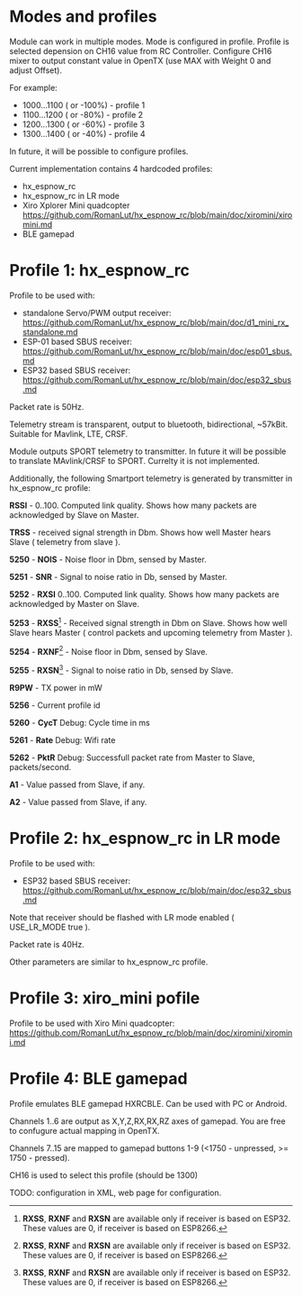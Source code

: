 # Modes and profiles 

Module can work in multiple modes. Mode is configured in profile. Profile is selected depension on CH16 value from RC Controller. Configure CH16 mixer to output constant value in OpenTX (use MAX with Weight 0 and adjust Offset).

For example:

- 1000...1100 ( or -100%) - profile 1
- 1100...1200 ( or -80%) - profile 2
- 1200...1300 ( or -60%) - profile 3
- 1300...1400 ( or -40%) - profile 4

In future, it will be possible to configure profiles.

Current implementation contains 4 hardcoded profiles:

- hx_espnow_rc
- hx_espnow_rc in LR mode
- Xiro Xplorer Mini quadcopter  https://github.com/RomanLut/hx_espnow_rc/blob/main/doc/xiromini/xiromini.md
- BLE gamepad

# Profile 1: hx_espnow_rc 

Profile to be used with:
- standalone Servo/PWM output receiver: https://github.com/RomanLut/hx_espnow_rc/blob/main/doc/d1_mini_rx_standalone.md
- ESP-01 based SBUS receiver: https://github.com/RomanLut/hx_espnow_rc/blob/main/doc/esp01_sbus.md
- ESP32 based SBUS receiver: https://github.com/RomanLut/hx_espnow_rc/blob/main/doc/esp32_sbus.md

Packet rate is 50Hz. 

Telemetry stream is transparent, output to bluetooth, bidirectional, ~57kBit. Suitable for Mavlink, LTE, CRSF.

Module outputs SPORT telemetry to transmitter. In future it will be possible to translate MAvlink/CRSF to SPORT. Currelty it is not implemented.

Additionally, the following Smartport telemetry is generated by transmitter in hx_espnow_rc profile:

**RSSI** - 0..100. Computed link quality. Shows how many packets are acknowledged by Slave on Master. 

**TRSS** - received signal strength in Dbm. Shows how well Master hears Slave ( telemetry from slave ).

**5250** - **NOIS** - Noise floor in Dbm, sensed by Master.

**5251** - **SNR** - Signal to noise ratio in Db, sensed by Master.

**5252** - **RXSI** 0..100. Computed link quality. Shows how many packets are acknowledged by Master on Slave.

**5253** - **RXSS**[^note1] - Received signal strength in Dbm on Slave. Shows how well Slave hears Master ( control packets and upcoming telemetry from Master ).

**5254** - **RXNF**[^note1] - Noise floor in Dbm, sensed by Slave.

**5255** - **RXSN**[^note1] -  Signal to noise ratio in Db, sensed by Slave.

**R9PW** - TX power in mW

**5256** - Current profile id

**5260** - **CycT** Debug: Cycle time in ms

**5261** - **Rate** Debug: Wifi rate

**5262** - **PktR** Debug: Successfull packet rate from Master to Slave, packets/second.

**A1** - Value passed from Slave, if any.

**A2** - Value passed from Slave, if any.

[^note1]: **RXSS**, **RXNF** and **RXSN** are available only if receiver is based on ESP32. These values are 0, if receiver is based on ESP8266. 


# Profile 2: hx_espnow_rc in LR mode

Profile to be used with:
- ESP32 based SBUS receiver: https://github.com/RomanLut/hx_espnow_rc/blob/main/doc/esp32_sbus.md

Note that receiver should be flashed with LR mode enabled ( USE_LR_MODE true ).

Packet rate is 40Hz. 

Other parameters are similar to hx_espnow_rc profile.

# Profile 3: xiro_mini pofile

Profile to be used with Xiro Mini quadcopter: https://github.com/RomanLut/hx_espnow_rc/blob/main/doc/xiromini/xiromini.md

# Profile 4: BLE gamepad

Profile emulates BLE gamepad HXRCBLE. Can be used with PC or Android.

Channels 1..6 are output as X,Y,Z,RX,RX,RZ axes of gamepad. You are free to confugure actual mapping in OpenTX.

Channels 7..15 are mapped to gamepad buttons 1-9 (<1750 - unpressed, >= 1750 - pressed).

CH16 is used to select this profile (should be 1300)


TODO: configuration in XML, web page for configuration.